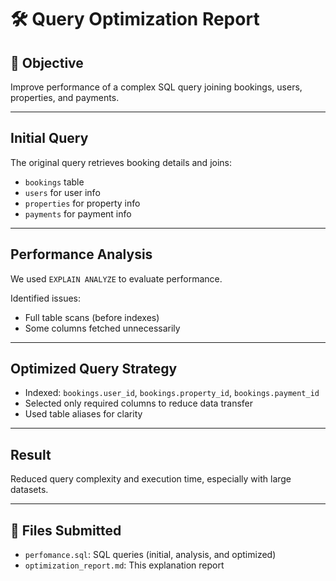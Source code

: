 # 🛠️ Query Optimization Report

## 🎯 Objective

Improve performance of a complex SQL query joining bookings, users, properties, and payments.

---

##  Initial Query

The original query retrieves booking details and joins:

- `bookings` table
- `users` for user info
- `properties` for property info
- `payments` for payment info

---

##  Performance Analysis

We used `EXPLAIN ANALYZE` to evaluate performance.

Identified issues:
- Full table scans (before indexes)
- Some columns fetched unnecessarily

---

##  Optimized Query Strategy

- Indexed: `bookings.user_id`, `bookings.property_id`, `bookings.payment_id`
- Selected only required columns to reduce data transfer
- Used table aliases for clarity

---

##  Result

Reduced query complexity and execution time, especially with large datasets.

---

## 📁 Files Submitted

- `perfomance.sql`: SQL queries (initial, analysis, and optimized)
- `optimization_report.md`: This explanation report
